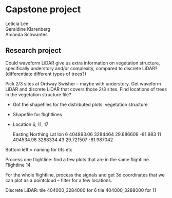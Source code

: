 # Capstone project
Leticia Lee       
Geraldine Klarenberg        
Amanda Schwantes       

## Research project

Could waveform LiDAR give us extra information on vegetation structure, specifically understory and/or complexity, compared to discrete LiDAR?
(differentiate different types of trees?) 

Pick 2/3 sites at Ordway Swisher – maybe with understory.
Get waveform LiDAR and discrete LiDAR that covers those 2/3 sites.
Find locations of trees in the vegetation structure file?

-	Got the shapefiles for the distributed plots: vegetation structure
-	Shapefile for flightlines
-	Location 6, 11, 17

	Easting	Northing	Lat	lon
6	404893.06	3284464	29.686609	-81.983
11	404534.98	3288334.43	29.721507	-81.987042

Bottom left = naming for tifs etc

Process one flightline: find a few plots that are in the same flightline. Flightline 14.

For the whole flightline, process the signals and get 3d coordinates that we can plot as a pointcloud – filter for a few locations.

Discrete LiDAR: 
tile 404000_3284000 for 6
tile 404000_3288000 for 11
